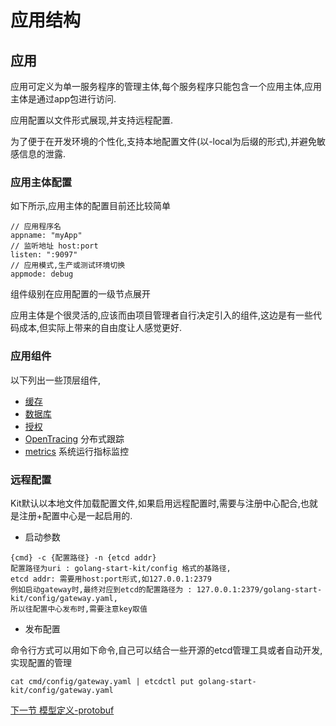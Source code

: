 应用结构
==============

应用
--------
应用可定义为单一服务程序的管理主体,每个服务程序只能包含一个应用主体,应用主体是通过app包进行访问.

应用配置以文件形式展现,并支持远程配置.

为了便于在开发环境的个性化,支持本地配置文件(以-local为后缀的形式),并避免敏感信息的泄露.

### 应用主体配置
如下所示,应用主体的配置目前还比较简单
```
// 应用程序名
appname: "myApp"
// 监听地址 host:port
listen: ":9097"
// 应用模式,生产或测试环境切换
appmode: debug
```
组件级别在应用配置的一级节点展开

应用主体是个很灵活的,应该而由项目管理者自行决定引入的组件,这边是有一些代码成本,但实际上带来的自由度让人感觉更好.

### 应用组件

以下列出一些顶层组件,

* [缓存](application-cache.md)
* [数据库](application-db.md)
* [授权](auth.md)
* [OpenTracing](application-opentracing.md) 分布式跟踪
* [metrics](application-metrics.md) 系统运行指标监控

### 远程配置
Kit默认以本地文件加载配置文件,如果启用远程配置时,需要与注册中心配合,也就是注册+配置中心是一起启用的.

* 启动参数
```
{cmd} -c {配置路径} -n {etcd addr}
配置路径为uri : golang-start-kit/config 格式的基路径,
etcd addr: 需要用host:port形式,如127.0.0.1:2379
例如启动gateway时,最终对应到etcd的配置路径为 : 127.0.0.1:2379/golang-start-kit/config/gateway.yaml,
所以往配置中心发布时,需要注意key取值
```

* 发布配置

命令行方式可以用如下命令,自己可以结合一些开源的etcd管理工具或者自动开发,实现配置的管理
```
cat cmd/config/gateway.yaml | etcdctl put golang-start-kit/config/gateway.yaml
```

[下一节 模型定义-protobuf](use-protobuf.md)